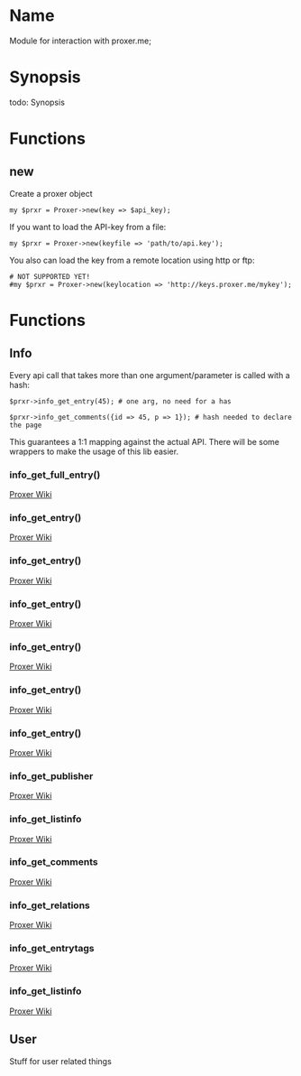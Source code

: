 # Name

Module for interaction with proxer.me;

# Synopsis

todo: Synopsis

# Functions

## new

Create a proxer object

    my $prxr = Proxer->new(key => $api_key);

If you want to load the API-key from a file:

    my $prxr = Proxer->new(keyfile => 'path/to/api.key');

You also can load the key from a remote location using http or ftp:

    # NOT SUPPORTED YET!
    #my $prxr = Proxer->new(keylocation => 'http://keys.proxer.me/mykey');

# Functions

## Info

Every api call that takes more than one argument/parameter is called with a hash:

    $prxr->info_get_entry(45); # one arg, no need for a has

    $prxr->info_get_comments({id => 45, p => 1}); # hash needed to declare the page

This guarantees a 1:1 mapping against the actual API.
There will be some wrappers to make the usage of this lib easier.

### info\_get\_full\_entry()

[Proxer Wiki](https://proxer.me/wiki/Proxer_API/v1/Info#Get_Full_Entry)

### info\_get\_entry()

[Proxer Wiki](http://proxer.me/wiki/Proxer_API/v1/Info#Get_Entry)

### info\_get\_entry()

[Proxer Wiki](http://proxer.me/wiki/Proxer_API/v1/Info#Get_Names)

### info\_get\_entry()

[Proxer Wiki](http://proxer.me/wiki/Proxer_API/v1/Info#Get_Gate)

### info\_get\_entry()

[Proxer Wiki](http://proxer.me/wiki/Proxer_API/v1/Info#Get_Lang)

### info\_get\_entry()

[Proxer Wiki](http://proxer.me/wiki/Proxer_API/v1/Info#Get_Season)

### info\_get\_entry()

[Proxer Wiki](http://proxer.me/wiki/Proxer_API/v1/Info#Get_Groups)

### info\_get\_publisher

[Proxer Wiki](http://proxer.me/wiki/Proxer_API/v1/Info#get_Publisher)

### info\_get\_listinfo

[Proxer Wiki](http://proxer.me/wiki/Proxer_API/v1/Info#Get_Listinfo)

### info\_get\_comments

[Proxer Wiki](http://proxer.me/wiki/Proxer_API/v1/Info#Get_Comments)

### info\_get\_relations

[Proxer Wiki](http://proxer.me/wiki/Proxer_API/v1/Info#Get_Relations)

### info\_get\_entrytags

[Proxer Wiki](http://proxer.me/wiki/Proxer_API/v1/Info#Get_Entrytags)

### info\_get\_listinfo

[Proxer Wiki](http://proxer.me/wiki/Proxer_API/v1/Info#Set_Userinfo)

## User

Stuff for user related things
